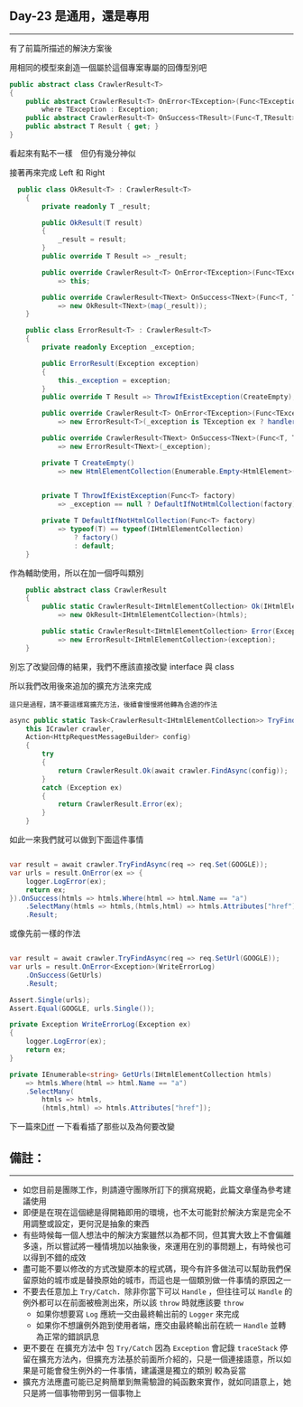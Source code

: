 ## Day-23 是通用，還是專用
---

有了前篇所描述的解決方案後

用相同的模型來創造一個屬於這個專案專屬的回傳型別吧

```csharp
public abstract class CrawlerResult<T>
{
    public abstract CrawlerResult<T> OnError<TException>(Func<TException,Exception> handler)
        where TException : Exception;
    public abstract CrawlerResult<T> OnSuccess<TResult>(Func<T,TResult> map);
    public abstract T Result { get; }
}
```

看起來有點不一樣　但仍有幾分神似

接著再來完成 Left 和 Right

```csharp
  public class OkResult<T> : CrawlerResult<T>
    {
        private readonly T _result;

        public OkResult(T result)
        {
            _result = result;
        }
        public override T Result => _result;

        public override CrawlerResult<T> OnError<TException>(Func<TException, Exception> handler)
            => this;

        public override CrawlerResult<TNext> OnSuccess<TNext>(Func<T, TNext> map)
            => new OkResult<TNext>(map(_result));
    }
```
```csharp
    public class ErrorResult<T> : CrawlerResult<T>
    {
        private readonly Exception _exception;

        public ErrorResult(Exception exception)
        {
            this._exception = exception;
        }
        public override T Result => ThrowIfExistException(CreateEmpty);

        public override CrawlerResult<T> OnError<TException>(Func<TException, Exception> handler)
            => new ErrorResult<T>(_exception is TException ex ? handler(ex) : _exception);

        public override CrawlerResult<TNext> OnSuccess<TNext>(Func<T, TNext> map)
            => new ErrorResult<TNext>(_exception);

        private T CreateEmpty()
            => new HtmlElementCollection(Enumerable.Empty<HtmlElement>()) is T result ? result : default;

        
        private T ThrowIfExistException(Func<T> factory)
            => _exception == null ? DefaultIfNotHtmlCollection(factory) : throw _exception;

        private T DefaultIfNotHtmlCollection(Func<T> factory)
            => typeof(T) == typeof(IHtmlElementCollection)
                ? factory()
                : default;
    }
```

作為輔助使用，所以在加一個呼叫類別

```csharp
    public abstract class CrawlerResult
    {
        public static CrawlerResult<IHtmlElementCollection> Ok(IHtmlElementCollection htmls)
            => new OkResult<IHtmlElementCollection>(htmls);

        public static CrawlerResult<IHtmlElementCollection> Error(Exception exception)
            => new ErrorResult<IHtmlElementCollection>(exception);
    }
```

別忘了改變回傳的結果，我們不應該直接改變 interface 與 class 

所以我們改用後來追加的擴充方法來完成

`這只是過程，請不要這樣寫擴充方法，後續會慢慢將他轉為合適的作法`

```csharp
async public static Task<CrawlerResult<IHtmlElementCollection>> TryFindAsync(
    this ICrawler crawler,
    Action<HttpRequestMessageBuilder> config)
    {
        try
        {
            return CrawlerResult.Ok(await crawler.FindAsync(config));
        }
        catch (Exception ex) 
        {
            return CrawlerResult.Error(ex);
        }
    }
```

如此一來我們就可以做到下面這件事情

```csharp

var result = await crawler.TryFindAsync(req => req.Set(GOOGLE));
var urls = result.OnError(ex => {
    logger.LogError(ex);
    return ex;
}).OnSuccess(htmls => htmls.Where(html => html.Name == "a")
    .SelectMany(htmls => htmls,(htmls,html) => htmls.Attributes["href"]))
    .Result;

```

或像先前一樣的作法

```csharp

var result = await crawler.TryFindAsync(req => req.SetUrl(GOOGLE));
var urls = result.OnError<Exception>(WriteErrorLog)
    .OnSuccess(GetUrls)
    .Result;

Assert.Single(urls);
Assert.Equal(GOOGLE, urls.Single());

private Exception WriteErrorLog(Exception ex)
{
    logger.LogError(ex);
    return ex;
}

private IEnumerable<string> GetUrls(IHtmlElementCollection htmls)
    => htmls.Where(html => html.Name == "a")
    .SelectMany(
        htmls => htmls,
        (htmls,html) => htmls.Attributes["href"]);
```

下一篇來[Diff](https://de.wikipedia.org/wiki/Diff) 一下看看插了那些以及為何要改變


## 備註：
---

 - 如您目前是團隊工作，則請遵守團隊所訂下的撰寫規範，此篇文章僅為參考建議使用
 - 即便是在現在這個總是得開箱即用的環境，也不太可能對於解決方案是完全不用調整或設定，更何況是抽象的東西
 - 有些時候每一個人想法中的解決方案雖然以為都不同，但其實大致上不會偏離多遠，所以嘗試將一種情境加以抽象後，來運用在別的事問題上，有時候也可以得到不錯的成效
 - 盡可能不要以修改的方式改變原本的程式碼，現今有許多做法可以幫助我們保留原始的城市或是替換原始的城市，而這也是一個類別做一件事情的原因之一
 - 不要去任意加上 `Try/Catch`．除非你當下可以 `Handle` ，但往往可以 `Handle` 的例外都可以在前面被檢測出來，所以該 `throw` 時就應該要 `throw`
   - 如果你想要寫 `Log` 應統一交由最終輸出前的 `Logger` 來完成
   - 如果你不想讓例外跑到使用者端，應交由最終輸出前在統一 `Handle` 並轉為正常的錯誤訊息
 - 更不要在 在擴充方法中 包 `Try/Catch` 因為 `Exception` 會記錄 `traceStack` 停留在擴充方法內，但擴充方法基於前面所介紹的，只是一個連接語意，所以如果是可能會發生例外的一件事情，建議還是獨立的類別 較為妥當
 - 擴充方法應盡可能已足夠簡單到無需驗證的純函數來實作，就如同語意上，她只是將一個事物帶到另一個事物上